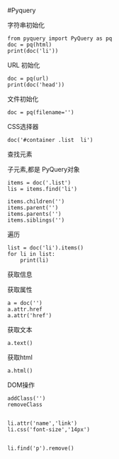 #Pyquery


字符串初始化

    from pyquery import PyQuery as pq
    doc = pq(html)
    print(doc('li'))

URL 初始化

    doc = pq(url)
    print(doc('head'))


文件初始化
    
    doc = pq(filename='')

CSS选择器

    doc('#container .list  li')


查找元素

子元素,都是 PyQuery对象

    items = doc('.list')
    lis = items.find('li')

    items.children('')
    items.parent('')
    items.parents('')
    items.siblings('')


遍历

    list = doc('li').items()
    for li in list:
        print(li)


获取信息


获取属性

    a = doc('')
    a.attr.href
    a.attr('href')


获取文本

    a.text()

获取html
    
    a.html()


DOM操作

    addClass('')
    removeClass


    li.attr('name','link')
    li.css('font-size','14px')


    li.find('p').remove()